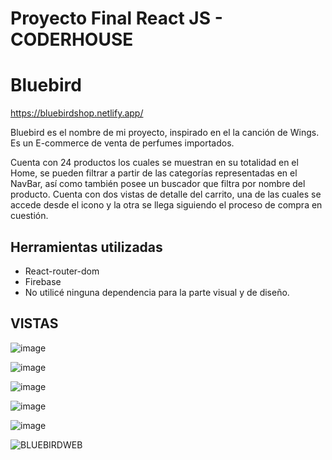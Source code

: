 # Proyecto Final React JS - CODERHOUSE
# Bluebird

https://bluebirdshop.netlify.app/

Bluebird es el nombre de mi proyecto, inspirado en el la canción de Wings. Es un E-commerce de venta de perfumes importados.

Cuenta con 24 productos los cuales se muestran en su totalidad en el Home, se pueden filtrar a partir de las categorías representadas en el NavBar, así como también posee un buscador que filtra por nombre del producto. Cuenta con dos vistas de detalle del carrito, una de las cuales se accede desde el icono y la otra se llega siguiendo el proceso de compra en cuestión.

## Herramientas utilizadas

+ React-router-dom
+ Firebase
+ No utilicé ninguna dependencia para la parte visual y de diseño.

## VISTAS

![image](https://user-images.githubusercontent.com/84545725/148313571-934deb7c-d9b3-4a9c-b22e-53445dd97d29.png)

![image](https://user-images.githubusercontent.com/84545725/148313800-b52842fd-a0ea-44b1-ab59-70266299777a.png)

![image](https://user-images.githubusercontent.com/84545725/148313942-433b89a2-a6d4-4872-9995-d28dcde4d40d.png)

![image](https://user-images.githubusercontent.com/84545725/148314164-806a01b9-d65d-4710-954d-7443c40a3a5e.png)

![image](https://user-images.githubusercontent.com/84545725/148314286-85e88283-82c5-49ed-9ce3-7e8315e5c59d.png)

![BLUEBIRDWEB](https://user-images.githubusercontent.com/84545725/148320802-4aac3171-60ee-46f2-a73c-685d44a46410.gif)






